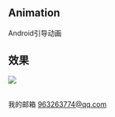 ## Animation
Android引导动画
## 效果
![](https://github.com/githubliruiyuan/Animation/raw/master/gif/3.gif)  

<br>我的邮箱 963263774@qq.com
